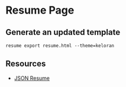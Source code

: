 # Resume Page

## Generate an updated template
```
resume export resume.html --theme=keloran
```

## Resources
- [JSON Resume](https://github.com/jsonresume/resume-cli)